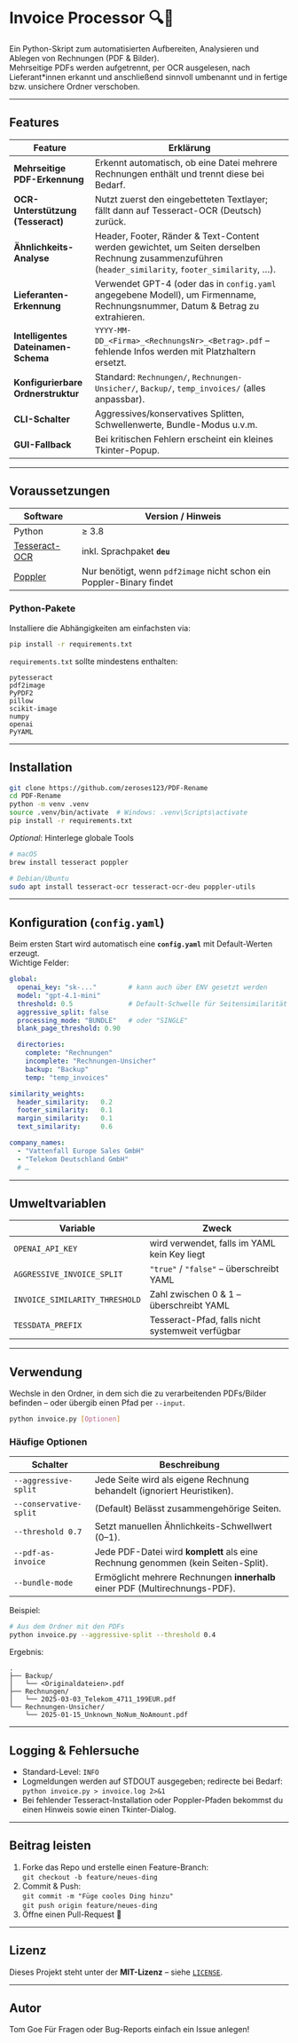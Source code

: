 # Invoice Processor 🔍🧾  
Ein Python-Skript zum automatisierten Aufbereiten, Analysieren und Ablegen von Rechnungen (PDF & Bilder).  
Mehrseitige PDFs werden aufgetrennt, per OCR ausgelesen, nach Lieferant*innen erkannt und anschließend sinnvoll umbenannt und in fertige bzw. unsichere Ordner verschoben.

---

## Features

| Feature | Erklärung |
|---------|-----------|
| **Mehrseitige PDF-Erkennung** | Erkennt automatisch, ob eine Datei mehrere Rechnungen enthält und trennt diese bei Bedarf. |
| **OCR-Unterstützung (Tesseract)** | Nutzt zuerst den eingebetteten Textlayer; fällt dann auf Tesseract-OCR (Deutsch) zurück. |
| **Ähnlichkeits-Analyse** | Header, Footer, Ränder & Text-Content werden gewichtet, um Seiten derselben Rechnung zusammenzuführen (`header_similarity`, `footer_similarity`, …). |
| **Lieferanten-Erkennung** | Verwendet GPT-4 (oder das in `config.yaml` angegebene Modell), um Firmenname, Rechnungsnummer, Datum & Betrag zu extrahieren. |
| **Intelligentes Dateinamen-Schema** |  `YYYY-MM-DD_<Firma>_<RechnungsNr>_<Betrag>.pdf`  – fehlende Infos werden mit Platzhaltern ersetzt. |
| **Konfigurierbare Ordnerstruktur** | Standard: `Rechnungen/`, `Rechnungen-Unsicher/`, `Backup/`, `temp_invoices/` (alles anpassbar). |
| **CLI-Schalter** | Aggressives/konservatives Splitten, Schwellenwerte, Bundle-Modus u.v.m. |
| **GUI-Fallback** | Bei kritischen Fehlern erscheint ein kleines Tkinter-Popup. |

---

## Voraussetzungen

| Software | Version / Hinweis |
|----------|------------------|
| Python | ≥ 3.8 |
| [Tesseract-OCR](https://github.com/tesseract-ocr/tesseract) | inkl. Sprachpaket **`deu`** |
| [Poppler](https://poppler.freedesktop.org/) | Nur benötigt, wenn `pdf2image` nicht schon ein Poppler-Binary findet |

### Python-Pakete

Installiere die Abhängigkeiten am einfachsten via:

```bash
pip install -r requirements.txt
```

`requirements.txt` sollte mindestens enthalten:

```
pytesseract
pdf2image
PyPDF2
pillow
scikit-image
numpy
openai
PyYAML
```

---

## Installation

```bash
git clone https://github.com/zeroses123/PDF-Rename
cd PDF-Rename
python -m venv .venv
source .venv/bin/activate  # Windows: .venv\Scripts\activate
pip install -r requirements.txt
```

*Optional*: Hinterlege globale Tools  
```bash
# macOS
brew install tesseract poppler

# Debian/Ubuntu
sudo apt install tesseract-ocr tesseract-ocr-deu poppler-utils
```

---

## Konfiguration (`config.yaml`)

Beim ersten Start wird automatisch eine **`config.yaml`** mit Default-Werten erzeugt.  
Wichtige Felder:

```yaml
global:
  openai_key: "sk-..."        # kann auch über ENV gesetzt werden
  model: "gpt-4.1-mini"
  threshold: 0.5              # Default-Schwelle für Seitensimilarität
  aggressive_split: false
  processing_mode: "BUNDLE"   # oder "SINGLE"
  blank_page_threshold: 0.90

  directories:
    complete: "Rechnungen"
    incomplete: "Rechnungen-Unsicher"
    backup: "Backup"
    temp: "temp_invoices"

similarity_weights:
  header_similarity:   0.2
  footer_similarity:   0.1
  margin_similarity:   0.1
  text_similarity:     0.6

company_names:
  - "Vattenfall Europe Sales GmbH"
  - "Telekom Deutschland GmbH"
  # …
```

---

## Umweltvariablen

| Variable | Zweck |
|----------|-------|
| `OPENAI_API_KEY`            | wird verwendet, falls im YAML kein Key liegt |
| `AGGRESSIVE_INVOICE_SPLIT`  | `"true"` / `"false"` – überschreibt YAML |
| `INVOICE_SIMILARITY_THRESHOLD` | Zahl zwischen 0 & 1 – überschreibt YAML |
| `TESSDATA_PREFIX`           | Tesseract-Pfad, falls nicht systemweit verfügbar |

---

## Verwendung

Wechsle in den Ordner, in dem sich die zu verarbeitenden PDFs/Bilder befinden – oder übergib einen Pfad per `--input`.

```bash
python invoice.py [Optionen]
```

### Häufige Optionen

| Schalter | Beschreibung |
|----------|--------------|
| `--aggressive-split` | Jede Seite wird als eigene Rechnung behandelt (ignoriert Heuristiken). |
| `--conservative-split` | (Default) Belässt zusammengehörige Seiten. |
| `--threshold 0.7` | Setzt manuellen Ähnlichkeits-Schwellwert (0–1). |
| `--pdf-as-invoice` | Jede PDF-Datei wird **komplett** als eine Rechnung genommen (kein Seiten-Split). |
| `--bundle-mode` | Ermöglicht mehrere Rechnungen **innerhalb** einer PDF (Multirechnungs-PDF). |

Beispiel:

```bash
# Aus dem Ordner mit den PDFs
python invoice.py --aggressive-split --threshold 0.4
```

Ergebnis:

```
.
├── Backup/
│   └── <Originaldateien>.pdf
├── Rechnungen/
│   └── 2025-03-03_Telekom_4711_199EUR.pdf
└── Rechnungen-Unsicher/
    └── 2025-01-15_Unknown_NoNum_NoAmount.pdf
```

---

## Logging & Fehlersuche

* Standard-Level: `INFO`  
* Logmeldungen werden auf STDOUT ausgegeben; redirecte bei Bedarf:  
  `python invoice.py > invoice.log 2>&1`
* Bei fehlender Tesseract-Installation oder Poppler-Pfaden bekommst du einen Hinweis sowie einen Tkinter-Dialog.

---

## Beitrag leisten

1. Forke das Repo und erstelle einen Feature-Branch:  
   `git checkout -b feature/neues-ding`
2. Commit & Push:  
   `git commit -m "Füge cooles Ding hinzu"`  
   `git push origin feature/neues-ding`
3. Öffne einen Pull-Request 🚀

---

## Lizenz

Dieses Projekt steht unter der **MIT-Lizenz** – siehe [`LICENSE`](LICENSE).

---

## Autor
Tom Goe
Für Fragen oder Bug-Reports einfach ein Issue anlegen!
